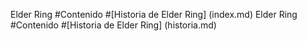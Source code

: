 Elder Ring
#Contenido
#[Historia de Elder Ring] (index.md)
Elder Ring
#Contenido
#[Historia de Elder Ring] (historia.md)
